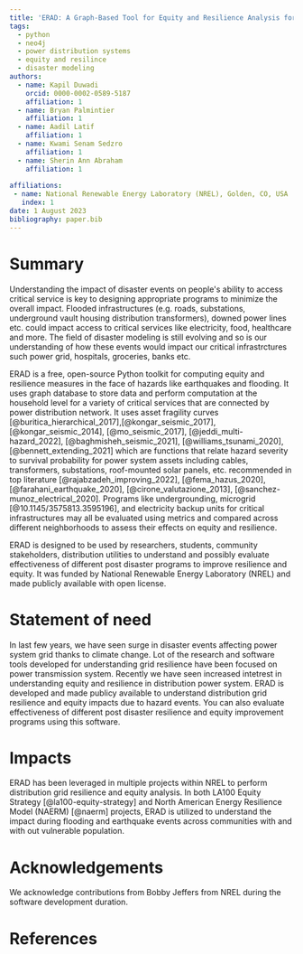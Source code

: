```yaml
---
title: 'ERAD: A Graph-Based Tool for Equity and Resilience Analysis for Power Distribution Systems.'
tags:
  - python
  - neo4j
  - power distribution systems
  - equity and resilince
  - disaster modeling
authors:
  - name: Kapil Duwadi
    orcid: 0000-0002-0589-5187
    affiliation: 1
  - name: Bryan Palmintier
    affiliation: 1
  - name: Aadil Latif
    affiliation: 1
  - name: Kwami Senam Sedzro
    affiliation: 1
  - name: Sherin Ann Abraham
    affiliation: 1
  
affiliations:
 - name: National Renewable Energy Laboratory (NREL), Golden, CO, USA
   index: 1
date: 1 August 2023
bibliography: paper.bib
---
```


# Summary

Understanding the impact of disaster events on people's ability to access critical service is key to designing appropriate programs to minimize the overall impact. Flooded infrastructures (e.g. roads, substations, underground vault housing distribution transformers), downed power lines  etc. could impact access to critical services like electricity, food, healthcare and more. The field of disaster modeling is still evolving and so is our understanding of how these events would impact our critical infrastrctures such power grid, hospitals, groceries, banks etc.

ERAD is a free, open-source Python toolkit for computing equity and resilience measures in the face of hazards like earthquakes and flooding. It uses graph database to store data and perform computation at the household level for a variety of critical services that are connected by power distribution network. It uses asset fragility curves [@buritica_hierarchical_2017],[@kongar_seismic_2017], [@kongar_seismic_2014], [@mo_seismic_2017], [@jeddi_multi-hazard_2022], [@baghmisheh_seismic_2021], [@williams_tsunami_2020], [@bennett_extending_2021] which are functions that relate hazard severity to survival probability for power system assets including cables, transformers, substations, roof-mounted solar panels, etc. recommended in top literature [@rajabzadeh_improving_2022], [@fema_hazus_2020], [@farahani_earthquake_2020], [@cirone_valutazione_2013], [@sanchez-munoz_electrical_2020]. Programs like undergrounding, microgrid [@10.1145/3575813.3595196], and electricity backup units for critical infrastructures may all be evaluated using metrics and compared across different neighborhoods to assess their effects on equity and resilience.

ERAD is designed to be used by researchers, students, community stakeholders, distribution utilities to understand and possibly evaluate effectiveness of different post disaster programs to improve resilience and equity. It was funded by National Renewable Energy Laboratory (NREL) and made publicly available with open license.

# Statement of need

In last few years, we have seen surge in disaster events affecting power system grid thanks to climate change. Lot of the research and software tools developed for understanding grid resilience have been focused on power transmission system. Recently we have seen increased intetrest in understanding equity and resilience in distribution power system. ERAD is developed and made publicy available to understand distribution grid resilience and equity impacts due to hazard events. You can also evaluate effectiveness of different post disaster resilience and equity improvement programs using this software.

# Impacts

ERAD has been leveraged in multiple projects within NREL to perform distribution grid resilience and equity analysis. In both LA100 Equity Strategy [@la100-equity-strategy] and North American Energy Resilience Model (NAERM) [@naerm] projects, ERAD is utilized to understand the impact during flooding and earthquake events across communities with and with out vulnerable population.


# Acknowledgements

We acknowledge contributions from Bobby Jeffers from NREL during the software development duration.

# References